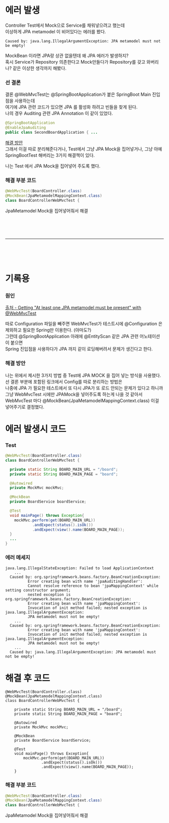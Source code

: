 # 에러 발생
  
Controller Test에서 Mock으로 Service를 채워넣으려고 했는데  
이상하게 JPA metamodel 이 비어있다는 에러를 봤다.  
  
```
Caused by: java.lang.IllegalArgumentException: JPA metamodel must not be empty!
```
  
MockBean 이라면 JPA랑 상관 없을텐데 왜 JPA 에러가 발생하지?  
혹시 Service가 Repository 의존한다고 Mock만들다가
Repository를 갖고 와버리나? 같은 이상한 생각까지 해봤다.    
  
### 선 결론  
결론 @WebMvcTest는 @SpringBootApplication가 붙은 SpringBoot Main 진입점을 사용하는데  
여기에 JPA 관련 코드가 있으면 JPA 를 활성화 하려고 빈들을 찾게 된다.    
나의 경우 Auditing 관련 JPA Annotation 이 같이 있었다.  
  
```java
@SpringBootApplication
@EnableJpaAuditing
public class SecondBoardApplication { ...
```
   
[해결 방안](https://januaryman.tistory.com/m/519)  
그래서 이걸 따로 분리해준다거나, Test에서 그냥 JPA Mock을 집어넣거나, 그냥 아예 SpringBootTest 해버리는 3가지 해결책이 있다.  

나는 Test 에서 JPA Mock을 집어넣어 주도록 했다.  

### 해결 부분 코드  
```java
@WebMvcTest(BoardController.class) 
@MockBean(JpaMetamodelMappingContext.class)
class BoardControllerWebMvcTest {
```  

JpaMetamodel Mock을 집어넣어줘서 해결  

<br><br><br>  

---

<br><br><br>

# 기록용    
  
### 원인  
[출처 - Getting "At least one JPA metamodel must be present" with @WebMvcTest](https://stackoverflow.com/questions/41250177/getting-at-least-one-jpa-metamodel-must-be-present-with-webmvctest)  
  
따로 Configuration 파일을 빼주면 WebMvcTest가 테스트시에 @Configuration 은 제외하고 필요한 Spring만 이용한다. (아마도?)   
그런데 @SpringBootApplication 아래에 @EntityScan 같은 JPA 관련 어노테이션이 붙으면  
Spring 진입점을 사용하다가 JPA 까지 같이 로딩해버려서 문제가 생긴다고 한다.  
  
### 해결 방안
  
나는 위에서 제시한 3가지 방법 중 Test에 JPA MOCK 을 집어 넣는 방식을 사용했다.  
선 결론 부분에 포함된 링크에서 Config를 따로 분리하는 방법은  
나중에 JPA 가 필요한 테스트에서 또 다시 JPA가 또 로드 안되는 문제가 있다고 하니까  
그냥 WebMvcTest 시에만 JPAMock을 넣어주도록 하는게 나을 것 같아서  
WebMvcTest 마다 @MockBean(JpaMetamodelMappingContext.class) 이걸 넣어주기로 결정했다.  
  
# 에러 발생시 코드  
  
### Test 

```java
@WebMvcTest(BoardController.class) 
class BoardControllerWebMvcTest {

  private static String BOARD_MAIN_URL = "/board";
  private static String BOARD_MAIN_PAGE = "board";

  @Autowired
  private MockMvc mockMvc;

  @MockBean
  private BoardService boardService;

  @Test
  void mainPage() throws Exception{
    mockMvc.perform(get(BOARD_MAIN_URL))
            .andExpect(status().isOk())
            .andExpect(view().name(BOARD_MAIN_PAGE));
  }
  ...
}
```
  
### 에러 메세지  
```
java.lang.IllegalStateException: Failed to load ApplicationContext
    ...
  Caused by: org.springframework.beans.factory.BeanCreationException: 
          Error creating bean with name 'jpaAuditingHandler': 
          Cannot resolve reference to bean 'jpaMappingContext' while setting constructor argument; 
          nested exception is org.springframework.beans.factory.BeanCreationException: 
          Error creating bean with name 'jpaMappingContext': 
          Invocation of init method failed; nested exception is java.lang.IllegalArgumentException: 
          JPA metamodel must not be empty!
    ...
  Caused by: org.springframework.beans.factory.BeanCreationException: 
          Error creating bean with name 'jpaMappingContext': 
          Invocation of init method failed; nested exception is java.lang.IllegalArgumentException: 
          JPA metamodel must not be empty!
    ...
  Caused by: java.lang.IllegalArgumentException: JPA metamodel must not be empty!
```
  
  
# 해결 후 코드  
```
@WebMvcTest(BoardController.class) 
@MockBean(JpaMetamodelMappingContext.class)
class BoardControllerWebMvcTest {

    private static String BOARD_MAIN_URL = "/board";
    private static String BOARD_MAIN_PAGE = "board";

    @Autowired
    private MockMvc mockMvc;

    @MockBean
    private BoardService boardService;

    @Test
    void mainPage() throws Exception{
        mockMvc.perform(get(BOARD_MAIN_URL))
                .andExpect(status().isOk())
                .andExpect(view().name(BOARD_MAIN_PAGE));
    }
```

### 해결 부분 코드  
```java
@WebMvcTest(BoardController.class) 
@MockBean(JpaMetamodelMappingContext.class)
class BoardControllerWebMvcTest {
```  

JpaMetamodel Mock을 집어넣어줘서 해결  
